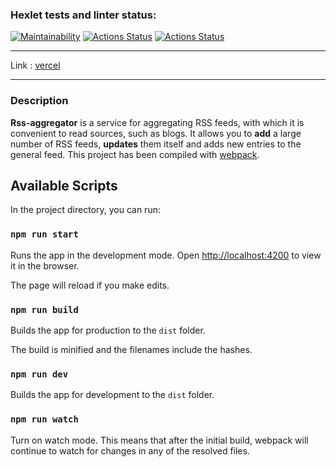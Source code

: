 ### Hexlet tests and linter status:
[![Maintainability](https://api.codeclimate.com/v1/badges/aa06118dad6d8905f74b/maintainability)](https://codeclimate.com/github/YankaZabka/frontend-project-lvl3/maintainability)
[![Actions Status](https://github.com/YankaZabka/frontend-project-lvl3/workflows/eslinter-check/badge.svg)](https://github.com/YankaZabka/frontend-project-lvl3/actions)
[![Actions Status](https://github.com/YankaZabka/frontend-project-lvl3/workflows/hexlet-check/badge.svg)](https://github.com/YankaZabka/frontend-project-lvl3/actions)

---
Link
: [vercel](https://frontend-project-lvl3-yankazabka.vercel.app/) 
___
### Description
**Rss-aggregator** is a service for aggregating RSS feeds, with which it is convenient to read sources, such as blogs. It allows you to **add** a large number of RSS feeds, **updates** them itself and adds new entries to the general feed.
This project has been compiled with [webpack](https://webpack.js.org/).
## Available Scripts

In the project directory, you can run:

### `npm run start`

Runs the app in the development mode.
Open [http://localhost:4200](http://localhost:4200) to view it in the browser.

The page will reload if you make edits.

### `npm run build`

Builds the app for production to the `dist` folder.

The build is minified and the filenames include the hashes.

### `npm run dev`

Builds the app for development to the `dist` folder.

### `npm run watch`

Turn on watch mode. This means that after the initial build, webpack will continue to watch for changes in any of the resolved files.
